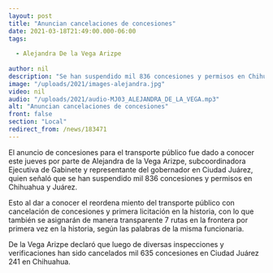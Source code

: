 ```yaml
---
layout: post
title: "Anuncian cancelaciones de concesiones"
date: 2021-03-18T21:49:00.000-06:00
tags:
  
  - Alejandra De la Vega Arizpe
  
author: nil
description: "Se han suspendido mil 836 concesiones y permisos en Chihuahua y Juárez."
image: "/uploads/2021/images-alejandra.jpg"
video: nil
audio: "/uploads/2021/audio-MJ03_ALEJANDRA_DE_LA_VEGA.mp3"
alt: "Anuncian cancelaciones de concesiones"
front: false
section: "Local"
redirect_from: /news/183471
---
```


El anuncio de concesiones para el transporte público fue dado a conocer este jueves por parte de Alejandra de la Vega Arizpe, subcoordinadora Ejecutiva de Gabinete y representante del gobernador en Ciudad Juárez, quien señaló que se han suspendido mil 836 concesiones y permisos en Chihuahua y Juárez.

Esto al dar a conocer el reordena miento del transporte público con cancelación de concesiones y primera licitación en la historia, con lo que también se asignarán de manera transparente 7 rutas en la frontera por primera vez en la historia, según las palabras de la misma funcionaria.

De la Vega Arizpe declaró que luego de diversas inspecciones y verificaciones han sido cancelados mil 635 concesiones en Ciudad Juárez 241 en Chihuahua.
